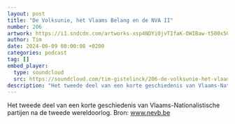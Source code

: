 ```yaml
---
layout: post
title: "De Volksunie, het Vlaams Belang en de NVA II"
number: 206
artwork: https://i1.sndcdn.com/artworks-xsp4NDYi0jvTIfaK-OWIBaw-t500x500.jpg
author: Tim
date: 2024-06-09 08:00:08 +0200
categories: podcast
tag: []
embed_player:
  type: soundcloud
  src: https://soundcloud.com/tim-gistelinck/206-de-volksunie-het-vlaams-belang-en-de-nva-ii
description: "Het tweede deel van een korte geschiedenis van Vlaams-Nationalistische partijen na de tweede wereldoorlog."
---
```

Het tweede deel van een korte geschiedenis van Vlaams-Nationalistische partijen na de tweede wereldoorlog.
Bron: www.nevb.be